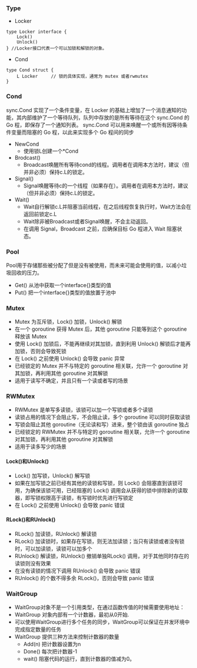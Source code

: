 ### Type
- Locker
```
type Locker interface {
    Lock()
    Unlock()
} //Locker接口代表一个可以加锁和解锁的对象。
```
- Cond
```
type Cond struct {
    L Locker     // 锁的具体实现，通常为 mutex 或者rwmutex
}
```
### Cond
sync.Cond 实现了一个条件变量，在 Locker 的基础上增加了一个消息通知的功能，其内部维护了一个等待队列，队列中存放的是所有等待在这个 sync.Cond 的 Go 程，即保存了一个通知列表。
sync.Cond 可以用来唤醒一个或所有因等待条件变量而阻塞的 Go 程，以此来实现多个 Go 程间的同步
- NewCond
    - 使用锁L创建一个*Cond
- Brodcast()
    - Broadcast唤醒所有等待cond的线程。调用者在调用本方法时，建议（但并非必须）保持c.L的锁定。
- Signal()
    - Signal唤醒等待c的一个线程（如果存在）。调用者在调用本方法时，建议（但并非必须）保持c.L的锁定。
- Wait()
    - Wait自行解锁c.L并阻塞当前线程，在之后线程恢复执行时，Wait方法会在返回前锁定c.L
    - Wait除非被Broadcast或者Signal唤醒，不会主动返回。
    - 在调用 Signal，Broadcast 之前，应确保目标 Go 程进入 Wait 阻塞状态。
### Pool
Pool用于存储那些被分配了但是没有被使用，而未来可能会使用的值，以减小垃圾回收的压力。
- Get() 从池中获取一个interface{}类型的值
- Put() 把一个interface{}类型的值放置于池中
### Mutex
- Mutex 为互斥锁，Lock() 加锁，Unlock() 解锁
- 在一个 goroutine 获得 Mutex 后，其他 goroutine 只能等到这个 goroutine 释放该 Mutex
- 使用 Lock() 加锁后，不能再继续对其加锁，直到利用 Unlock() 解锁后才能再加锁，否则会导致死锁
- 在 Lock() 之前使用 Unlock() 会导致 panic 异常
- 已经锁定的 Mutex 并不与特定的 goroutine 相关联，允许一个 goroutine 对其加锁，再利用其他 goroutine 对其解锁
- 适用于读写不确定，并且只有一个读或者写的场景
### RWMutex
- RWMutex 是单写多读锁，该锁可以加一个写锁或者多个读锁
- 读锁占用的情况下会阻止写，不会阻止读，多个 goroutine 可以同时获取读锁
- 写锁会阻止其他 goroutine（无论读和写）进来，整个锁由该 goroutine 独占
- 已经锁定的 RWMutex 并不与特定的 goroutine 相关联，允许一个 goroutine 对其加锁，再利用其他 goroutine 对其解锁
- 适用于读多写少的场景
#### Lock()和Unlock()
- Lock() 加写锁，Unlock() 解写锁
- 如果在加写锁之前已经有其他的读锁和写锁，则 Lock() 会阻塞直到该锁可用，为确保该锁可用，已经阻塞的 Lock() 调用会从获得的锁中排除新的读取器，即写锁权限高于读锁，有写锁时优先进行写锁定
- 在 Lock() 之前使用 Unlock() 会导致 panic 错误
#### RLock()和RUnlock()
- RLock() 加读锁，RUnlock() 解读锁
- RLock() 加读锁时，如果存在写锁，则无法加读锁；当只有读锁或者没有锁时，可以加读锁，读锁可以加多个
- RUnlock() 解读锁，RUnlock() 撤销单独RLock() 调用，对于其他同时存在的读锁则没有效果
- 在没有读锁的情况下调用 RUnlock() 会导致 panic 错误
- RUnlock() 的个数不得多余 RLock()，否则会导致 panic 错误

### WaitGroup
- WaitGroup对象不是一个引用类型，在通过函数传值的时候需要使用地址：
- WaitGroup 对象内部有一个计数器，最初从0开始.
- 可以使用WaitGroup进行多个任务的同步，WaitGroup可以保证在并发环境中完成指定数量的任务
- WaitGroup 提供三种方法来控制计数器的数量
    - Add(n) 把计数器设置为n
    - Done() 每次把计数器-1
    - wait() 阻塞代码的运行，直到计数器的值减为0。
    <!--n可以为负数，但是如果counter如果有可能变成负数，需添加panic-->